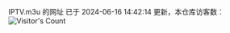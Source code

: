 IPTV.m3u 的网址 已于 2024-06-16 14:42:14 更新，本仓库访客数：![Visitor's Count](https://profile-counter.glitch.me/pxiptv_TV/count.svg)
